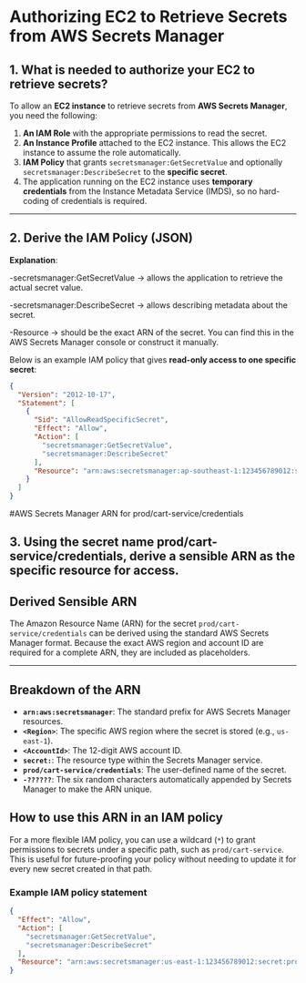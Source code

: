 # Authorizing EC2 to Retrieve Secrets from AWS Secrets Manager

## 1. What is needed to authorize your EC2 to retrieve secrets?

To allow an **EC2 instance** to retrieve secrets from **AWS Secrets Manager**, you need the following:

1. **An IAM Role** with the appropriate permissions to read the secret.  
2. **An Instance Profile** attached to the EC2 instance. This allows the EC2 instance to assume the role automatically.  
3. **IAM Policy** that grants `secretsmanager:GetSecretValue` and optionally `secretsmanager:DescribeSecret` to the **specific secret**.  
4. The application running on the EC2 instance uses **temporary credentials** from the Instance Metadata Service (IMDS), so no hard-coding of credentials is required.

---

## 2. Derive the IAM Policy (JSON)

**Explanation**:

-secretsmanager:GetSecretValue → allows the application to retrieve the actual secret value.

-secretsmanager:DescribeSecret → allows describing metadata about the secret.

-Resource → should be the exact ARN of the secret. You can find this in the AWS Secrets Manager console or construct it manually.


Below is an example IAM policy that gives **read-only access to one specific secret**:

```json
{
  "Version": "2012-10-17",
  "Statement": [
    {
      "Sid": "AllowReadSpecificSecret",
      "Effect": "Allow",
      "Action": [
        "secretsmanager:GetSecretValue",
        "secretsmanager:DescribeSecret"
      ],
      "Resource": "arn:aws:secretsmanager:ap-southeast-1:123456789012:secret:prod/cart-service/credentials-AbCdEf"
    }
  ]
}

```

#AWS Secrets Manager ARN for prod/cart-service/credentials
## 3. Using the secret name prod/cart-service/credentials, derive a sensible ARN as the specific resource for access.

## Derived Sensible ARN

The Amazon Resource Name (ARN) for the secret `prod/cart-service/credentials` can be derived using the standard AWS Secrets Manager format. Because the exact AWS region and account ID are required for a complete ARN, they are included as placeholders.

---

## Breakdown of the ARN

*   **`arn:aws:secretsmanager`**: The standard prefix for AWS Secrets Manager resources.
*   **`<Region>`**: The specific AWS region where the secret is stored (e.g., `us-east-1`).
*   **`<AccountId>`**: The 12-digit AWS account ID.
*   **`secret:`**: The resource type within the Secrets Manager service.
*   **`prod/cart-service/credentials`**: The user-defined name of the secret.
*   **`-??????`**: The six random characters automatically appended by Secrets Manager to make the ARN unique.

## How to use this ARN in an IAM policy

For a more flexible IAM policy, you can use a wildcard (`*`) to grant permissions to secrets under a specific path, such as `prod/cart-service`. This is useful for future-proofing your policy without needing to update it for every new secret created in that path.

### Example IAM policy statement

```json
{
  "Effect": "Allow",
  "Action": [
    "secretsmanager:GetSecretValue",
    "secretsmanager:DescribeSecret"
  ],
  "Resource": "arn:aws:secretsmanager:us-east-1:123456789012:secret:prod/cart-service/*"
}
